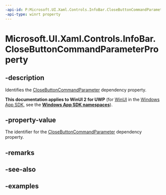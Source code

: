 ```yaml
---
-api-id: P:Microsoft.UI.Xaml.Controls.InfoBar.CloseButtonCommandParameterProperty
-api-type: winrt property
---
```


# Microsoft.UI.Xaml.Controls.InfoBar.CloseButtonCommandParameterProperty

<!--
public static Windows.UI.Xaml.DependencyProperty CloseButtonCommandParameterProperty { get; }
-->


## -description
Identifies the [CloseButtonCommandParameter](infobar_closebuttoncommandparameter.md) dependency property.

**This documentation applies to WinUI 2 for UWP** (for [WinUI](/windows/apps/winui/winui3/) in the [Windows App SDK](/windows/apps/windows-app-sdk/), see the **[Windows App SDK namespaces](/windows/windows-app-sdk/api/winrt/)**).

## -property-value
The identifier for the [CloseButtonCommandParameter](infobar_closebuttoncommandparameter.md) dependency property.

## -remarks

## -see-also

## -examples


